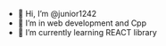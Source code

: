 - 👋 Hi, I’m @junior1242
- 👀 I’m  in web development and Cpp
- 🌱 I’m currently learning REACT library

<!---
junior1242/junior1242 is a ✨ special ✨ repository because its `README.md` (this file) appears on your GitHub profile.
You can click the Preview link to take a look at your changes.
--->
